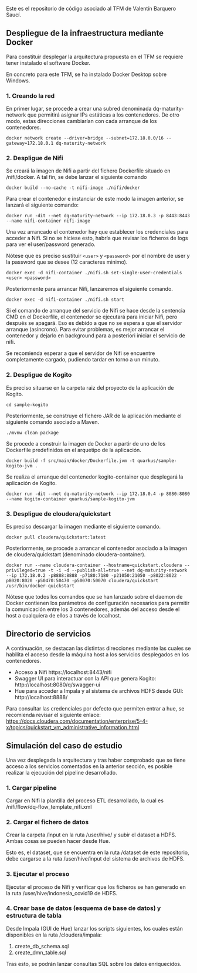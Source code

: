 Este es el repositorio de código asociado al TFM de Valentín Barquero Saucí.



## Despliegue de la infraestructura mediante Docker
Para constituir desplegar la arquitectura propuesta en el TFM se requiere tener instalado el software Docker.

En concreto para este TFM, se ha instalado Docker Desktop sobre Windows.

### 1. Creando la red
En primer lugar, se procede a crear una subred denominada dq-maturity-network que permitirá asignar IPs estáticas a los contenedores. De otro modo, estas direcciones cambiarían con cada arranque de los contenedores.

````
docker network create --driver=bridge --subnet=172.18.0.0/16 --gateway=172.18.0.1 dq-maturity-network
````
### 2. Despligue de Nifi

Se creará la imagen de Nifi a partir del fichero Dockerfile situado en /nifi/docker. A tal fin, se debe lanzar el siguiente comando
````
docker build --no-cache -t nifi-image ./nifi/docker
````
Para crear el contenedor e instanciar de este modo la imagen anterior, se lanzará el siguiente comando:
````
docker run -dit --net dq-maturity-network --ip 172.18.0.3 -p 8443:8443 --name nifi-container nifi-image
````
Una vez arrancado el contenedor hay que establecer los credenciales para acceder a Nifi. Si no se hiciese esto,
habría que revisar los ficheros de logs para ver el user/password generado.

Nótese que es preciso sustituir `<user>` y `<password>` por el nombre de user y la password que se desee (12 caracteres minimo).
````
docker exec -d nifi-container ./nifi.sh set-single-user-credentials <user> <password>
````
Posteriormente para arrancar Nifi, lanzaremos el siguiente comando.

````
docker exec -d nifi-container ./nifi.sh start
````

Si el comando de arranque del servicio de Nifi se hace desde la sentencia CMD en el Dockerfile, el contenedor se ejecutará para iniciar Nifi, pero después se apagará. Eso es debido a que no se espera a que el servidor arranque (asíncrono). Para evitar problemas, es mejor arrancar el contenedor y dejarlo en background para a posteriori iniciar el servicio de nifi.

Se recomienda esperar a que el servidor de Nifi se encuentre completamente cargado, pudiendo tardar en torno a un minuto.

### 2. Despligue de Kogito

Es preciso situarse en la carpeta raiz del proyecto de la aplicación de Kogito.

````
cd sample-kogito
````
Posteriormente, se construye el fichero JAR de la aplicación mediante el siguiente comando asociado a Maven.

````
./mvnw clean package
````

Se procede a construir la imagen de Docker a partir de uno de los Dockerfile predefinidos en el arquetipo de la aplicación.

````
docker build -f src/main/docker/Dockerfile.jvm -t quarkus/sample-kogito-jvm .
````

Se realiza el arranque del contenedor kogito-container que desplegará la aplicación de Kogito.
````
docker run -dit --net dq-maturity-network --ip 172.18.0.4 -p 8080:8080 --name kogito-container quarkus/sample-kogito-jvm
````

### 3. Despligue de cloudera/quickstart

Es preciso descargar la imagen mediante el siguiente comando.
````
docker pull cloudera/quickstart:latest
````

Posteriormente, se procede a arrancar el contenedor asociado a la imagen de cloudera/quickstart (denominado cloudera-container).
````
docker run --name cloudera-container --hostname=quickstart.cloudera --privileged=true -t -i -d --publish-all=true --net dq-maturity-network --ip 172.18.0.2 -p8888:8888 -p7180:7180 -p21050:21050 -p8022:8022 -p8020:8020 -p50470:50470 -p50070:50070 cloudera/quickstart /usr/bin/docker-quickstart
````

Nótese que todos los comandos que se han lanzado sobre el daemon de Docker contienen los parámetros de configuración necesarios para permitir la comunicación entre los 3 contenedores, además del acceso desde el host a cualquiera de ellos a través de localhost.

## Directorio de servicios

A continuación, se destacan las distintas direcciones mediante las cuales se habilita el acceso desde la máquina host a los servicios desplegados en los contenedores.

- Acceso a Nifi https://localhost:8443/nifi
- Swagger UI para interactuar con la API que genera Kogito: http://localhost:8080/q/swagger-ui
- Hue para acceder a Impala y al sistema de archivos HDFS desde GUI: http://localhost:8888/

Para consultar las credenciales por defecto que permiten entrar a hue, se recomienda revisar el siguiente enlace: https://docs.cloudera.com/documentation/enterprise/5-4-x/topics/quickstart_vm_administrative_information.html

## Simulación del caso de estudio

Una vez desplegada la arquitectura y tras haber comprobado que se tiene acceso a los servicios comentados en la anterior sección, es posible realizar la ejecución del pipeline desarrollado.

### 1. Cargar pipeline 
Cargar en Nifi la plantilla del proceso ETL desarrollado, la cual es /nifi/flow/dq-flow_template_nifi.xml

### 2. Cargar el fichero de datos

Crear la carpeta /input en la ruta /user/hive/ y subir el dataset a HDFS. Ambas cosas se pueden hacer desde Hue.

Esto es, el dataset, que se encuentra en la ruta /dataset de este repositorio, debe cargarse a la ruta /user/hive/input del sistema de archivos de HDFS.

### 3. Ejecutar el proceso

Ejecutar el proceso de Nifi y verificar que los ficheros se han generado en la ruta /user/hive/indonesia_covid19 de HDFS.

### 4. Crear base de datos (esquema de base de datos) y estructura de tabla

Desde Impala (GUI de Hue) lanzar los scripts siguientes, los cuales están disponibles en la ruta /cloudera/impala:

1. create_db_schema.sql
2. create_dmn_table.sql

Tras esto, se podrán lanzar consultas SQL sobre los datos enriquecidos.